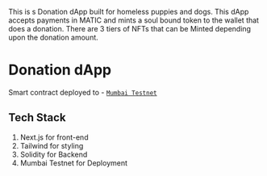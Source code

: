 This is s Donation dApp built for homeless puppies and dogs. This dApp accepts payments in MATIC and mints a soul bound token to the wallet that does a donation. There are 3 tiers of NFTs that can be Minted depending upon the donation amount. 

# Donation dApp

Smart contract deployed to - [`Mumbai Testnet`](https://mumbai.polygonscan.com/address/0x3f8Af6934614f304B701eB513949d438c8957c8C#code)

## Tech Stack

1. Next.js for front-end
2. Tailwind for styling
3. Solidity for Backend
4. Mumbai Testnet for Deployment



